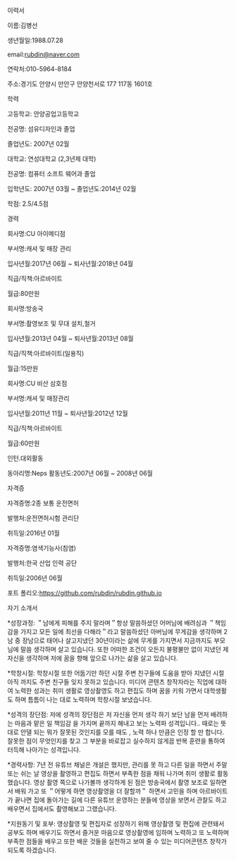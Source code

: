 이력서

이름:김병선

생년월일:1988.07.28

email:rubdin@naver.com

연락처:010-5964-8184

주소:경기도 안양시 만안구 안양천서로 177 117동 1601호

학력 

고등학교: 안양공업고등학교 

전공명: 섬유디자인과 졸업 

졸업년도: 2007년 02월


대학교: 연성대학교 (2,3년제 대학)

전공명: 컴퓨터 소프트 웨어과 졸업 

입학년도: 2007년 03월 ~ 졸업년도:2014년 02월 

학점: 2.5/4.5점


경력

회사명:CU 아이메디점 

부서명:캐셔 및 매장 관리 

입사년월:2017년 06월 ~ 퇴사년월:2018년 04월 

직급/직책:아르바이트 

월급:80만원

회사명:방송국 

부서명:촬영보조 및 무대 설치,철거 

입사년월:2013년 04월 ~ 퇴사년월:2013년 08월 

직급/직책:아르바이트(일용직) 

월급:15만원

회사명:CU 비산 삼호점 

부서명:캐셔 및 매장관리 

입사년월:2011년 11월 ~ 퇴사년월:2012년 12월 

직급/직책:아르바이트 

월급:60만원


인턴.대외활동 

동아리명:Neps 활동년도:2007년 06월 ~ 2008년 06월


자격증 

자격증명:2종 보통 운전면허 

발행처:운전면허시험 관리단 

취득일:2016년 01월

자격증명:염색기능사(침염) 

발행처:한국 산업 인력 공단 

취득일:2006년 06월

포트 폴리오:https://github.com/rubdin/rubdin.github.io


자기 소개서

*성장과정:
＂남에게 피해를 주지 말라며＂항상 말씀하셨던 어머님에 배려심과 ＂책임감을 가지고 모든 일에 최선을 다해라＂라고 말씀하셨던
아버님에 무게감을 생각하며 2남 중 장남으로 태어나 살고지냈던 30년이라는 삶에 무게를 가지면서 지금까지도 부모님에 말씀 생각하며 살고 있습니다. 또한 어떠한 조건이 오든지 불평불만 없이 지냈던 제 자신을 생각하며 저에 꿈을 향해 앞으로 나가는 삶을 살고 있습니다.

*학창시절:
학창시절 또한 어둡기만 하던 시절 주변 친구들에 도움을 받아 지냈던 시절 아직 까지도 주변 친구들 잊지 못하고 있습니다. 미디어 콘텐츠 창작자라는 직업에 대하여 노력한 성과는 취미 생활로 영상촬영도 하고 편집도 하며 꿈을 키워 가면서 대학생활도 하며 틈틈이 나는 대로 노력하며 학창시절 보냈습니다.

*성격의 장단점:
저에 성격의 장단점은 저 자신을 먼저 생각 하기 보단 남을 먼저 배려하는 마음과 맡은 일 책임감 을 가지며 끝까지 해내고 보는 노력파 성격입니다.. 때로는 뜻대로 안댈 되는 뭐가 잘못된 것인지를 모를 때도 , 노력 하나 만큼은 인정 할 만 합니다. 잘못한 점이 무엇인지를 찾고 그 부분을 바로잡고 실수하지 않게끔 반복 훈련을 통하여 터득해 나아가는 성격입니다.

*경력사항:
7년 전 유튜브 채널은 개설은 했지만, 관리를 못 하고 다른 일을 하면서 주말 또는 쉬는 날 영상을 촬영하고 편집도 하면서 부족한 점을 채워 나가며 취미 생활로 활동했습니다. 영상 촬영 쪽으로 나가볼까 생각하게 된 점은 방송국에서 촬영 보조로 일하면서 배워 가고 또
＂어떻게 하면 영상촬영을 더 잘할까＂ 하면서 고민을 하며 아르바이트가 끝나면 집에 돌아가는 길에 다른 유튜브 운영하는 분들에 영상을 보면서 관찰도 하고 배우면서 집에서도 촬영해보고 그랬습니다.

*지원동기 및 포부:
영상촬영 및 편집자로 성장하기 위해 영상촬영 및 편집에 관련돼서 공부도 하며 배우기도 하면서 즐거운 마음으로 영상촬영에 임하며 노력하고 또 노력하며 부족한 점들을 배우고 또한 배운 것들을 실천하고 보여 줄 수 있는 미디어콘텐츠 창작가 되도록 하겠습니다.
